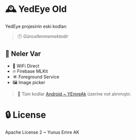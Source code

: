 # 🕰️ YedEye Old

YedEye projesinin eski kodları

> 🕐 _Güncellenmemektedir_

## 👀 Neler Var

* 📶 WiFi Direct
* 🔥 Firebase MLKit
* ☀️ Foreground Service
* 🖼️ Image picker

> 📢 Tüm kodlar [Android ~ YEmreAk](httos://android.yemreak.com) üzerine not alınmıştır.

# 🔒 License

Apache License 2 ~ Yunus Emre AK
